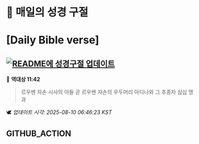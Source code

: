 # 🙏 매일의 성경 구절
# [Daily Bible verse]
## [![README에 성경구절 업데이트](https://github.com/DONGSUKA/first_test/actions/workflows/update-readme-bible.yml/badge.svg)](https://github.com/DONGSUKA/first_test/actions/workflows/update-readme-bible.yml)
<!-- START_BIBLE_VERSE -->
📖 **역대상 11:42**
> 르우벤 자손 시사의 아들 곧 르우벤 자손의 우두머리 아디나와 그 추종자 삼십 명과

🕊️ _업데이트 시각: 2025-08-10 06:46:23 KST_
  <!-- END_BIBLE_VERSE -->
## GITHUB_ACTION
